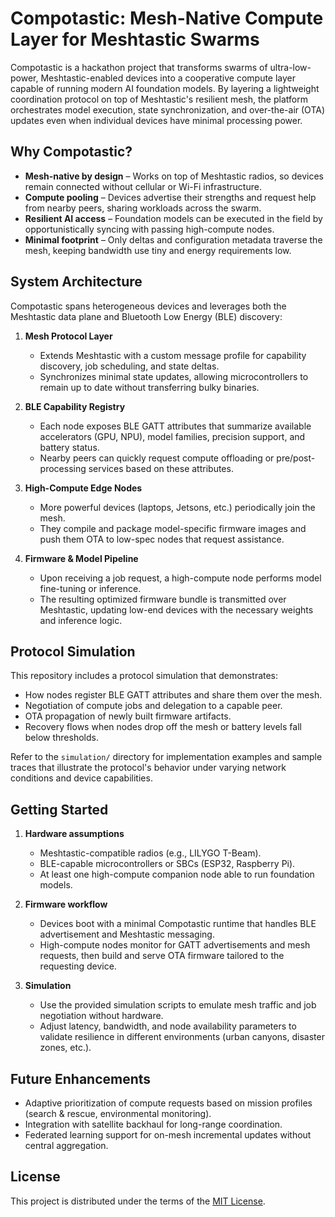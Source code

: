 # Compotastic: Mesh-Native Compute Layer for Meshtastic Swarms

Compotastic is a hackathon project that transforms swarms of ultra-low-power, Meshtastic-enabled devices into a cooperative compute layer capable of running modern AI foundation models. By layering a lightweight coordination protocol on top of Meshtastic's resilient mesh, the platform orchestrates model execution, state synchronization, and over-the-air (OTA) updates even when individual devices have minimal processing power.

## Why Compotastic?
- **Mesh-native by design** – Works on top of Meshtastic radios, so devices remain connected without cellular or Wi-Fi infrastructure.
- **Compute pooling** – Devices advertise their strengths and request help from nearby peers, sharing workloads across the swarm.
- **Resilient AI access** – Foundation models can be executed in the field by opportunistically syncing with passing high-compute nodes.
- **Minimal footprint** – Only deltas and configuration metadata traverse the mesh, keeping bandwidth use tiny and energy requirements low.

## System Architecture
Compotastic spans heterogeneous devices and leverages both the Meshtastic data plane and Bluetooth Low Energy (BLE) discovery:

1. **Mesh Protocol Layer**
   - Extends Meshtastic with a custom message profile for capability discovery, job scheduling, and state deltas.
   - Synchronizes minimal state updates, allowing microcontrollers to remain up to date without transferring bulky binaries.

2. **BLE Capability Registry**
   - Each node exposes BLE GATT attributes that summarize available accelerators (GPU, NPU), model families, precision support, and battery status.
   - Nearby peers can quickly request compute offloading or pre/post-processing services based on these attributes.

3. **High-Compute Edge Nodes**
   - More powerful devices (laptops, Jetsons, etc.) periodically join the mesh.
   - They compile and package model-specific firmware images and push them OTA to low-spec nodes that request assistance.

4. **Firmware & Model Pipeline**
   - Upon receiving a job request, a high-compute node performs model fine-tuning or inference.
   - The resulting optimized firmware bundle is transmitted over Meshtastic, updating low-end devices with the necessary weights and inference logic.

## Protocol Simulation
This repository includes a protocol simulation that demonstrates:
- How nodes register BLE GATT attributes and share them over the mesh.
- Negotiation of compute jobs and delegation to a capable peer.
- OTA propagation of newly built firmware artifacts.
- Recovery flows when nodes drop off the mesh or battery levels fall below thresholds.

Refer to the `simulation/` directory for implementation examples and sample traces that illustrate the protocol's behavior under varying network conditions and device capabilities.

## Getting Started
1. **Hardware assumptions**
   - Meshtastic-compatible radios (e.g., LILYGO T-Beam).
   - BLE-capable microcontrollers or SBCs (ESP32, Raspberry Pi).
   - At least one high-compute companion node able to run foundation models.

2. **Firmware workflow**
   - Devices boot with a minimal Compotastic runtime that handles BLE advertisement and Meshtastic messaging.
   - High-compute nodes monitor for GATT advertisements and mesh requests, then build and serve OTA firmware tailored to the requesting device.

3. **Simulation**
   - Use the provided simulation scripts to emulate mesh traffic and job negotiation without hardware.
   - Adjust latency, bandwidth, and node availability parameters to validate resilience in different environments (urban canyons, disaster zones, etc.).

## Future Enhancements
- Adaptive prioritization of compute requests based on mission profiles (search & rescue, environmental monitoring).
- Integration with satellite backhaul for long-range coordination.
- Federated learning support for on-mesh incremental updates without central aggregation.

## License
This project is distributed under the terms of the [MIT License](LICENSE).
